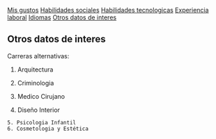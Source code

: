 [Mis gustos](./gustos.md)  [Habilidades sociales](./habilidades.md)  [Habilidades tecnologicas](./tecnologicas.md)  [Experiencia laboral](./laboral.md) [Idiomas](./idiomas.md) [Otros datos de interes](./interes.md)

## Otros datos de interes 
Carreras alternativas:

1. Arquitectura 
2. Criminologia

  3. Medico Cirujano 
  4. Diseño Interior 
  
    5. Psicologia Infantil
    6. Cosmetologia y Estética 
